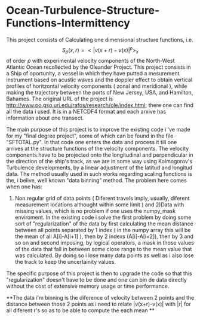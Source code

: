 # Ocean-Turbulence-Structure-Functions-Intermittency
This project consists of Calculating one dimensional structure functions, i.e. $$ S_p(x,r)=<|v(x+r)-v(x)|^p>_x $$ of order $p$ with experimental velocity components of the North-West Atlantic Ocean recollected by the Oleander Project. This project consists in a Ship of oportunity, a vessel in which they have putted a mesurement instrument based on acustic waves and the doppler effect to obtain vertical profiles of horitzontal velocity components ( zonal and meridional ),  while making the trajectory between the ports of New Jersey, USA, and Hamilton, Bahames. The original URL of the project is http://www.po.gso.uri.edu/rafos/research/ole/index.html; there one can find all the data i used. It is in a NETCDF4 format and each arxive has information about one transect.

The main purpose of this project is to improve the existing code i 've made for my "final degree project", some of which can be found in the file "SFTOTAL.py". In that code one enters the data and process it till one arrives at the structure functions of the velocity components. The velocity components have to be  projected onto the longitudinal and perpendicular in the direction of the ship's track, as we are in some way using Kolmogorov's Turbulence developments, by a linear adjustment of the latitud and longitud data. The method usually used in such works regarding scaling functions is the, i belive,  well known "data binning" method.
The problem here comes when one has:
  1) Non regular grid of data points ( Diferent travels imply, usually, diferent measurement locations althought within some límit ) and 
  2)Data with missing values, which is no problem if one uses the numpy_mask enviroment. 
In the existing code i solve the first problem by doing some sort of "regularization" of the data by first calculating the mean distance between all points separated by 1 index ( in the numpy array this will be the mean of all A[i]-A[i+1] ), then by 2 indexs (A[i]-A[i+2]), then by 3 and so on and second imposing, by logical operators, a mask in those values of the data that fall in between some close range to the mean value that was calculated. By doing so i lose many data points as well as i also lose the track to keep the uncertainity values. 

The specific purpose of this project is then to upgrade the code so that this "regularization" doesn't have to be done and one can bin de data directly without the cost of extensive memory usage or time performance.

**The data i'm binning is the diference of velocity between 2 points and the distance between those 2 points  as i need to relate |v(x+r)-v(x)| with |r| for all diferent r's so as to be able to compute the each mean **

